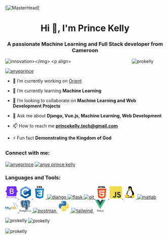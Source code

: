 [![MasterHead](https://i.pinimg.com/originals/85/04/77/850477fed08bfe98598082bcd309ce70.gif)]

<h1 align="center">Hi 👋, I'm Prince Kelly</h1>
<h3 align="center">A passionate Machine Learning and Full Stack developer from Cameroon</h3>
<img align="left" width="400" src="https://i.pinimg.com/564x/9e/a1/65/9ea1657c0a9a5fe3c13f84efe12d00c2.jpg" alt="innovation></img>

<p align="left"> <img src="https://komarev.com/ghpvc/?username=prokelly&label=Profile%20views&color=0e75b6&style=flat" alt="prokelly" /> </p>

<p align="left"> <a href="https://twitter.com/anyeprince" target="blank"><img src="https://img.shields.io/twitter/follow/anyeprince?logo=twitter&style=for-the-badge" alt="anyeprince" /></a> </p>

- 🔭 I’m currently working on [Orient](https://www.orientlearn.site)

- 🌱 I’m currently learning **Machine Learning**

- 👯 I’m looking to collaborate on **Machine Learning and Web Development Projects**

- 💬 Ask me about **Django, Vue.js, Machine Learning, Web Development**

- 📫 How to reach me **princekelly.tech@gmail.com**

- ⚡ Fun fact **Demonstrating the Kingdom of God**

<h3 align="left">Connect with me:</h3>
<p align="left">
<a href="https://twitter.com/anyeprince" target="blank"><img align="center" src="https://raw.githubusercontent.com/rahuldkjain/github-profile-readme-generator/master/src/images/icons/Social/twitter.svg" alt="anyeprince" height="30" width="40" /></a>
<a href="https://linkedin.com/in/anye prince kelly" target="blank"><img align="center" src="https://raw.githubusercontent.com/rahuldkjain/github-profile-readme-generator/master/src/images/icons/Social/linked-in-alt.svg" alt="anye prince kelly" height="30" width="40" /></a>
</p>

<h3 align="left">Languages and Tools:</h3>
<p align="left"> <a href="https://getbootstrap.com" target="_blank" rel="noreferrer"> <img src="https://raw.githubusercontent.com/devicons/devicon/master/icons/bootstrap/bootstrap-plain-wordmark.svg" alt="bootstrap" width="40" height="40"/> </a> <a href="https://www.cprogramming.com/" target="_blank" rel="noreferrer"> <img src="https://raw.githubusercontent.com/devicons/devicon/master/icons/c/c-original.svg" alt="c" width="40" height="40"/> </a> <a href="https://www.w3schools.com/css/" target="_blank" rel="noreferrer"> <img src="https://raw.githubusercontent.com/devicons/devicon/master/icons/css3/css3-original-wordmark.svg" alt="css3" width="40" height="40"/> </a> <a href="https://www.djangoproject.com/" target="_blank" rel="noreferrer"> <img src="https://cdn.worldvectorlogo.com/logos/django.svg" alt="django" width="40" height="40"/> </a> <a href="https://flask.palletsprojects.com/" target="_blank" rel="noreferrer"> <img src="https://www.vectorlogo.zone/logos/pocoo_flask/pocoo_flask-icon.svg" alt="flask" width="40" height="40"/> </a> <a href="https://git-scm.com/" target="_blank" rel="noreferrer"> <img src="https://www.vectorlogo.zone/logos/git-scm/git-scm-icon.svg" alt="git" width="40" height="40"/> </a> <a href="https://www.w3.org/html/" target="_blank" rel="noreferrer"> <img src="https://raw.githubusercontent.com/devicons/devicon/master/icons/html5/html5-original-wordmark.svg" alt="html5" width="40" height="40"/> </a> <a href="https://developer.mozilla.org/en-US/docs/Web/JavaScript" target="_blank" rel="noreferrer"> <img src="https://raw.githubusercontent.com/devicons/devicon/master/icons/javascript/javascript-original.svg" alt="javascript" width="40" height="40"/> </a> <a href="https://www.linux.org/" target="_blank" rel="noreferrer"> <img src="https://raw.githubusercontent.com/devicons/devicon/master/icons/linux/linux-original.svg" alt="linux" width="40" height="40"/> </a> <a href="https://www.mathworks.com/" target="_blank" rel="noreferrer"> <img src="https://upload.wikimedia.org/wikipedia/commons/2/21/Matlab_Logo.png" alt="matlab" width="40" height="40"/> </a> <a href="https://www.mysql.com/" target="_blank" rel="noreferrer"> <img src="https://raw.githubusercontent.com/devicons/devicon/master/icons/mysql/mysql-original-wordmark.svg" alt="mysql" width="40" height="40"/> </a> <a href="https://www.postgresql.org" target="_blank" rel="noreferrer"> <img src="https://raw.githubusercontent.com/devicons/devicon/master/icons/postgresql/postgresql-original-wordmark.svg" alt="postgresql" width="40" height="40"/> </a> <a href="https://postman.com" target="_blank" rel="noreferrer"> <img src="https://www.vectorlogo.zone/logos/getpostman/getpostman-icon.svg" alt="postman" width="40" height="40"/> </a> <a href="https://www.python.org" target="_blank" rel="noreferrer"> <img src="https://raw.githubusercontent.com/devicons/devicon/master/icons/python/python-original.svg" alt="python" width="40" height="40"/> </a> <a href="https://tailwindcss.com/" target="_blank" rel="noreferrer"> <img src="https://www.vectorlogo.zone/logos/tailwindcss/tailwindcss-icon.svg" alt="tailwind" width="40" height="40"/> </a> <a href="https://vuejs.org/" target="_blank" rel="noreferrer"> <img src="https://raw.githubusercontent.com/devicons/devicon/master/icons/vuejs/vuejs-original-wordmark.svg" alt="vuejs" width="40" height="40"/> </a> </p>

<p><img align="left" src="https://github-readme-stats.vercel.app/api/top-langs?username=prokelly&show_icons=true&locale=en&layout=compact" alt="prokelly" /></p>

<p>&nbsp;<img align="center" src="https://github-readme-stats.vercel.app/api?username=prokelly&show_icons=true&locale=en" alt="prokelly" /></p>

<p><img align="center" src="https://github-readme-streak-stats.herokuapp.com/?user=prokelly&" alt="prokelly" /></p>

